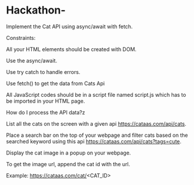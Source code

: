 # Hackathon-
Implement the Cat API using async/await with fetch.



Constraints:

All your HTML elements should be created with DOM.

Use the async/await.

Use try catch to handle errors.

Use fetch() to get the data from Cats Api

All JavaScript codes should be in a script file named script.js which has to be imported in your HTML page.



How do I process the API data?z

List all the cats on the screen with a given api https://cataas.com/api/cats.

Place a search bar on the top of your webpage and filter cats based on the searched keyword using this api https://cataas.com/api/cats?tags=cute.

Display the cat image in a popup on your webpage.

To get the image url, append the cat id with the url. 

Example: https://cataas.com/cat/<CAT_ID>

